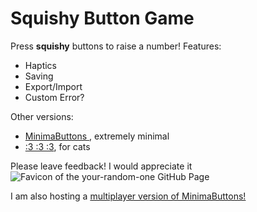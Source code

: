 # Squishy Button Game

Press **squishy** buttons to raise a number!
Features:
- Haptics
- Saving
- Export/Import
- Custom Error?

Other versions:
- [MinimaButtons ](https://your-random-one.github.io/minimal.html), extremely minimal
- [:3 :3 :3](https://your-random-one.github.io/catface.html), for cats

Please leave feedback!
I would appreciate it  
![Favicon of the your-random-one GitHub Page](https://your-random-one.github.io/favicon.png)

I am also hosting a [multiplayer version of MinimaButtons!](https://sparrow-needed-repeatedly.ngrok-free.app)
